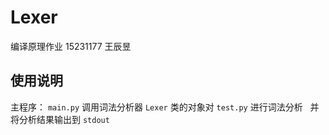 # Lexer
编译原理作业 15231177 王辰昱    
## 使用说明
主程序：  `main.py` 调用词法分析器 `Lexer` 类的对象对 `test.py` 进行词法分析       
并将分析结果输出到 `stdout`
